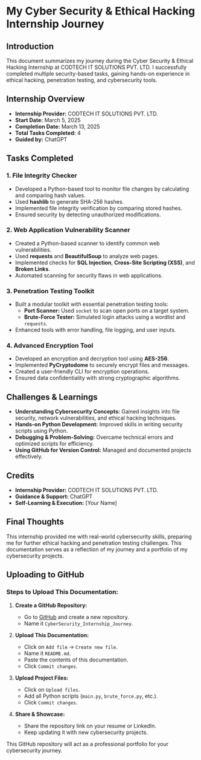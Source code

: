# My Cyber Security & Ethical Hacking Internship Journey

## Introduction
This document summarizes my journey during the Cyber Security & Ethical Hacking Internship at CODTECH IT SOLUTIONS PVT. LTD. I successfully completed multiple security-based tasks, gaining hands-on experience in ethical hacking, penetration testing, and cybersecurity tools.

## Internship Overview
- **Internship Provider:** CODTECH IT SOLUTIONS PVT. LTD.
- **Start Date:** March 5, 2025
- **Completion Date:** March 13, 2025
- **Total Tasks Completed:** 4
- **Guided by:** ChatGPT

## Tasks Completed

### 1. File Integrity Checker
- Developed a Python-based tool to monitor file changes by calculating and comparing hash values.
- Used **hashlib** to generate SHA-256 hashes.
- Implemented file integrity verification by comparing stored hashes.
- Ensured security by detecting unauthorized modifications.

### 2. Web Application Vulnerability Scanner
- Created a Python-based scanner to identify common web vulnerabilities.
- Used **requests** and **BeautifulSoup** to analyze web pages.
- Implemented checks for **SQL Injection**, **Cross-Site Scripting (XSS)**, and **Broken Links**.
- Automated scanning for security flaws in web applications.

### 3. Penetration Testing Toolkit
- Built a modular toolkit with essential penetration testing tools:
  - **Port Scanner:** Used `socket` to scan open ports on a target system.
  - **Brute-Force Tester:** Simulated login attacks using a wordlist and `requests`.
- Enhanced tools with error handling, file logging, and user inputs.

### 4. Advanced Encryption Tool
- Developed an encryption and decryption tool using **AES-256**.
- Implemented **PyCryptodome** to securely encrypt files and messages.
- Created a user-friendly CLI for encryption operations.
- Ensured data confidentiality with strong cryptographic algorithms.

## Challenges & Learnings
- **Understanding Cybersecurity Concepts:** Gained insights into file security, network vulnerabilities, and ethical hacking techniques.
- **Hands-on Python Development:** Improved skills in writing security scripts using Python.
- **Debugging & Problem-Solving:** Overcame technical errors and optimized scripts for efficiency.
- **Using GitHub for Version Control:** Managed and documented projects effectively.

## Credits
- **Internship Provider:** CODTECH IT SOLUTIONS PVT. LTD.
- **Guidance & Support:** ChatGPT
- **Self-Learning & Execution:** [Your Name]

## Final Thoughts
This internship provided me with real-world cybersecurity skills, preparing me for further ethical hacking and penetration testing challenges. This documentation serves as a reflection of my journey and a portfolio of my cybersecurity projects.

## Uploading to GitHub
### Steps to Upload This Documentation:
1. **Create a GitHub Repository:**
   - Go to [GitHub](https://github.com/) and create a new repository.
   - Name it `CyberSecurity_Internship_Journey`.

2. **Upload This Documentation:**
   - Click on `Add file` → `Create new file`.
   - Name it `README.md`.
   - Paste the contents of this documentation.
   - Click `Commit changes`.

3. **Upload Project Files:**
   - Click on `Upload files`.
   - Add all Python scripts (`main.py`, `brute_force.py`, etc.).
   - Click `Commit changes`.

4. **Share & Showcase:**
   - Share the repository link on your resume or LinkedIn.
   - Keep updating it with new cybersecurity projects.

This GitHub repository will act as a professional portfolio for your cybersecurity journey.

